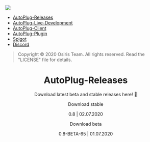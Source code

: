 ![](https://rapidus-info.webnode.com/_files/200000003-4d08d4d08f/AutoPlug%20GitHub%20Header%20800x80.png)
- [AutoPlug-Releases](https://github.com/Osiris-Team/AutoPlug-Releases)
- [AutoPlug-Live-Development](https://trello.com/b/zC8MKgEe/autoplug-development)
- [AutoPlug-Client](https://github.com/Osiris-Team/AutoPlug-Client)
- [AutoPlug-Plugin](https://github.com/Osiris-Team/AutoPlug-Plugin)
- [Spigot](https://www.spigotmc.org/members/osiristeam.935748/)
- [Discord](https://discord.com/invite/GGNmtCC)
 
 > Copyright ©️ 2020 Osiris Team. All rights reserved. Read the "LICENSE" file for details.
 
<div align="center">
<div>
<h1>AutoPlug-Releases</h1>
<p>Download latest beta and stable releases here! 💙</p>

<p href="https://github.com/Osiris-Team/AutoPlug-Releases/raw/master/autoplug-latest.zip">Download stable</p>
<p>0.8 | 02.07.2020</p>

<p href="https://github.com/Osiris-Team/AutoPlug-Releases/raw/master/beta-builds/autoplug-v0.8-BETA-65.zip">Download beta</p>
<p>0.8-BETA-65 | 01.07.2020</p>

</div>

